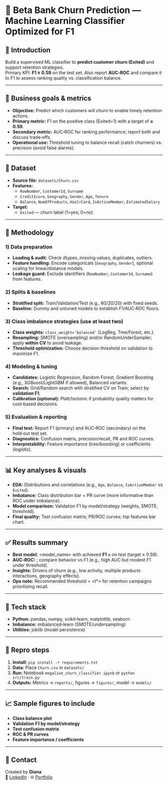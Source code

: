 # 🏦 Beta Bank Churn Prediction — Machine Learning Classifier Optimized for F1

## 📌 Introduction
Build a supervised ML classifier to **predict customer churn (Exited)** and support retention strategies.  
Primary KPI: **F1 ≥ 0.59** on the test set. Also report **AUC‑ROC** and compare it to F1 to assess ranking quality vs. classification balance.

---

## 🎯 Business goals & metrics
- **Objective:** Predict which customers will churn to enable timely retention actions.
- **Primary metric:** F1 on the positive class (Exited=1) with a target of **≥ 0.59**.
- **Secondary metric:** AUC‑ROC for ranking performance; report both and discuss trade‑offs.
- **Operational use:** Threshold tuning to balance recall (catch churners) vs. precision (avoid false alarms).

---

## 📂 Dataset
- **Source file:** `datasets/Churn.csv`
- **Features:**
  - `RowNumber`, `CustomerId`, `Surname`
  - `CreditScore`, `Geography`, `Gender`, `Age`, `Tenure`
  - `Balance`, `NumOfProducts`, `HasCrCard`, `IsActiveMember`, `EstimatedSalary`
- **Target:**
  - `Exited` — churn label (1=yes; 0=no)

---

## 🧭 Methodology

### 1) Data preparation
- **Loading & audit:** Check dtypes, missing values, duplicates, outliers.
- **Feature handling:** Encode categoricals (`Geography`, `Gender`), optional scaling for linear/distance models.
- **Leakage guard:** Exclude identifiers (`RowNumber`, `CustomerId`, `Surname`) from features.

### 2) Splits & baselines
- **Stratified split:** Train/Validation/Test (e.g., 60/20/20) with fixed seeds.
- **Baseline:** Dummy and untuned models to establish F1/AUC‑ROC floors.

### 3) Class imbalance strategies (use at least two)
- **Class weights:** `class_weight='balanced'` (LogReg, Tree/Forest, etc.).
- **Resampling:** SMOTE (oversampling) and/or RandomUnderSampler; apply **within CV** to avoid leakage.
- **Threshold optimization:** Choose decision threshold on validation to maximize F1.

### 4) Modeling & tuning
- **Candidates:** Logistic Regression, Random Forest, Gradient Boosting (e.g., XGBoost/LightGBM if allowed), Balanced variants.
- **Search:** Grid/Random search with stratified CV on Train; select by **validation F1**.
- **Calibration (optional):** Platt/Isotonic if probability quality matters for cost‑based decisions.

### 5) Evaluation & reporting
- **Final test:** Report F1 (primary) and AUC‑ROC (secondary) on the hold‑out test set.
- **Diagnostics:** Confusion matrix, precision/recall, PR and ROC curves.
- **Interpretability:** Feature importance (tree/boosting) or coefficients (logistic).

---

## 📊 Key analyses & visuals
- **EDA:** Distributions and correlations (e.g., `Age`, `Balance`, `IsActiveMember` vs `Exited`).
- **Imbalance:** Class distribution bar + PR curve (more informative than ROC under imbalance).
- **Model comparison:** Validation F1 by model/strategy (weights, SMOTE, threshold).
- **Final quality:** Test confusion matrix; PR/ROC curves; top features bar chart.

---

## ✅ Results summary
- **Best model:** <model_name> with <strategy> achieved **F1 = <value>** on test (target ≥ 0.59).
- **AUC‑ROC:** <value>; compare behavior vs F1 (e.g., high AUC but modest F1 under threshold).
- **Insights:** Drivers of churn (e.g., low activity, multiple products interactions, geography effects).
- **Ops note:** Recommended threshold = <t*> for retention campaigns prioritizing recall.

---

## 🧰 Tech stack
- **Python:** pandas, numpy, scikit‑learn, matplotlib, seaborn
- **Imbalance:** imbalanced‑learn (SMOTE/undersampling)
- **Utilities:** joblib (model persistence)

---

## 🚀 Repro steps
1. **Install:** `pip install -r requirements.txt`
2. **Data:** Place `Churn.csv` in `datasets/`
3. **Run:** Notebook `megaline_churn_classifier.ipynb` or `python src/train.py`
4. **Outputs:** Metrics → `reports/`, figures → `figures/`, model → `models/`

---

## 📈 Sample figures to include
- **Class balance plot**
- **Validation F1 by model/strategy**
- **Test confusion matrix**
- **ROC & PR curves**
- **Feature importance / coefficients**

---

## 🤝 Contact
Created by **Diana <Last Name>**  
🔗 [LinkedIn](https://linkedin.com/in/tuusuario) · 🌐 [Portfolio](https://tuportfolio.com)
